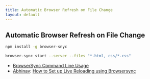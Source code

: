 ```yaml
---
title: Automatic Browser Refresh on File Change
layout: default
---
```


## Automatic Browser Refresh on File Change

```sh
npm install -g browser-snyc
```

```sh
browser-sync start --server --files "*.html, css/*.css"
```

- [BrowserSync Command Line Usage](https://browsersync.io/docs/command-line)
- [Abhinav](https://codingreflections.com/author/abhinav/): [How to Set up Live Reloading using Browsersync](https://codingreflections.com/browsersync-reload-localhost/)
